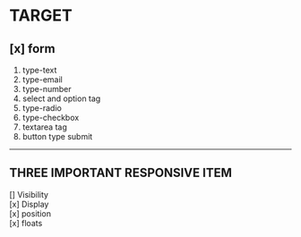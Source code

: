 # TARGET

## [x] form 
1. type-text
2. type-email  
3. type-number  
4. select and option tag
5. type-radio
6. type-checkbox
7. textarea tag
8. button type submit
------------------------------------
## THREE IMPORTANT RESPONSIVE ITEM
[] Visibility<br>
[x] Display<br>
[x] position <br>
[x] floats <br>
